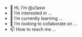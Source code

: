 - 👋 Hi, I’m @u1asw
- 👀 I’m interested in ...
- 🌱 I’m currently learning ...
- 💞️ I’m looking to collaborate on ...
- 📫 How to reach me ...

<!---
u1asw/u1asw is a ✨ special ✨ repository because its `README.md` (this file) appears on your GitHub profile.
You can click the Preview link to take a look at your changes.
--->
